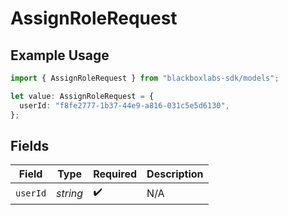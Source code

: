 # AssignRoleRequest

## Example Usage

```typescript
import { AssignRoleRequest } from "blackboxlabs-sdk/models";

let value: AssignRoleRequest = {
  userId: "f8fe2777-1b37-44e9-a816-031c5e5d6130",
};
```

## Fields

| Field              | Type               | Required           | Description        |
| ------------------ | ------------------ | ------------------ | ------------------ |
| `userId`           | *string*           | :heavy_check_mark: | N/A                |